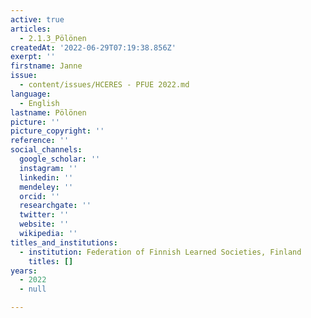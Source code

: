 ```yaml
---
active: true
articles:
  - 2.1.3_Pölönen
createdAt: '2022-06-29T07:19:38.856Z'
exerpt: ''
firstname: Janne
issue:
  - content/issues/HCERES - PFUE 2022.md
language:
  - English
lastname: Pölönen
picture: ''
picture_copyright: ''
reference: ''
social_channels:
  google_scholar: ''
  instagram: ''
  linkedin: ''
  mendeley: ''
  orcid: ''
  researchgate: ''
  twitter: ''
  website: ''
  wikipedia: ''
titles_and_institutions:
  - institution: Federation of Finnish Learned Societies, Finland
    titles: []
years:
  - 2022
  - null

---
```

